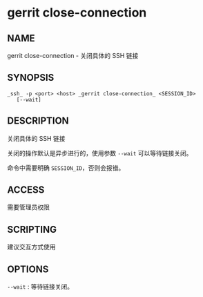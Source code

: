 # gerrit close-connection

## NAME
gerrit close-connection - 关闭具体的 SSH 链接

## SYNOPSIS
```
_ssh_ -p <port> <host> _gerrit close-connection_ <SESSION_ID>
   [--wait]
```

## DESCRIPTION
关闭具体的 SSH 链接

关闭的操作默认是异步进行的，使用参数 `--wait` 可以等待链接关闭。

命令中需要明确 `SESSION_ID`，否则会报错。

## ACCESS
需要管理员权限

## SCRIPTING
建议交互方式使用

## OPTIONS

`--wait` : 等待链接关闭。

